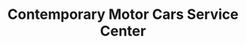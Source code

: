 ---
title: "Contemporary Motor Cars Service Center"
url: /little-silver/contemporary-motor-cars-service-center/
shop: car repair
---